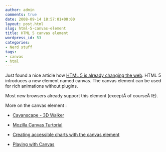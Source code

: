 ```yaml
---
author: admin
comments: true
date: 2008-09-14 18:57:01+00:00
layout: post.html
slug: html-5-canvas-element
title: HTML 5 canvas element
wordpress_id: 53
categories:
- Nerd stuff
tags:
- canvas
- html
---
```


Just found a nice article how [HTML 5 is already changing the web](http://www.webmonkey.com/blog/How_HTML_5_Is_Already_Changing_the_Web). HTML 5 introduces a new element named canvas. The canvas element can be used for rich animations without plugins.

Most new browsers already support this element (exceptÂ of courseÂ IE).

More on the canvas element :



	
  * [Cavanscape - 3D Walker](http://www.abrahamjoffe.com.au/ben/canvascape/)

	
  * [Mozilla Canvas Turtorial](http://developer.mozilla.org/En/Canvas_tutorial)

	
  * [Creating accessible charts with the canvas element](http://www.filamentgroup.com/lab/creating_accessible_charts_using_canvas_and_jquery/)

	
  * [Playing with Canvas](http://arapehlivanian.com/wp-content/uploads/2007/02/canvas.html)



